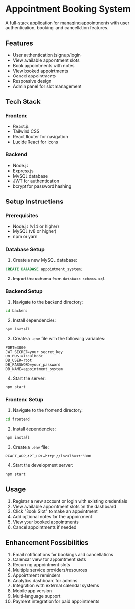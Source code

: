 # Appointment Booking System

A full-stack application for managing appointments with user authentication, booking, and cancellation features.

## Features

- User authentication (signup/login)
- View available appointment slots
- Book appointments with notes
- View booked appointments
- Cancel appointments
- Responsive design
- Admin panel for slot management

## Tech Stack

### Frontend
- React.js
- Tailwind CSS
- React Router for navigation
- Lucide React for icons


### Backend
- Node.js
- Express.js
- MySQL database
- JWT for authentication
- bcrypt for password hashing

## Setup Instructions

### Prerequisites
- Node.js (v14 or higher)
- MySQL (v8 or higher)
- npm or yarn

### Database Setup
1. Create a new MySQL database:
```sql
CREATE DATABASE appointment_system;
```

2. Import the schema from `database-schema.sql`

### Backend Setup
1. Navigate to the backend directory:
```bash
cd backend
```

2. Install dependencies:
```bash
npm install
```

3. Create a `.env` file with the following variables:
```
PORT=3000
JWT_SECRET=your_secret_key
DB_HOST=localhost
DB_USER=root
DB_PASSWORD=your_password
DB_NAME=appointment_system
```

4. Start the server:
```bash
npm start
```

### Frontend Setup
1. Navigate to the frontend directory:
```bash
cd frontend
```

2. Install dependencies:
```bash
npm install
```

3. Create a `.env` file:
```
REACT_APP_API_URL=http://localhost:3000
```

4. Start the development server:
```bash
npm start
```

## Usage

1. Register a new account or login with existing credentials
2. View available appointment slots on the dashboard
3. Click "Book Slot" to make an appointment
4. Add optional notes for the appointment
5. View your booked appointments
6. Cancel appointments if needed



## Enhancement Possibilities

1. Email notifications for bookings and cancellations
2. Calendar view for appointment slots
3. Recurring appointment slots
4. Multiple service providers/resources
5. Appointment reminders
6. Analytics dashboard for admins
7. Integration with external calendar systems
8. Mobile app version
9. Multi-language support
10. Payment integration for paid appointments

